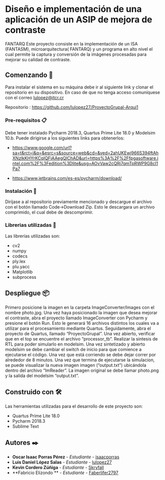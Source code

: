 # Diseño e implementación de una aplicación de un ASIP de mejora de contraste
FANTARQ
Este proyecto consiste en la implementación de un ISA (FANTASM), microarquitectura( FANTARQ) y un programa en alto nivel el cual permite la captura y conversión de la imágenes procesadas para mejorar su calidad de contraste.

## Comenzando 🚀

Para instalar el sistema en su máquina debe ir al siguiente link y clonar el repositorio en su dispositivo. En caso de que no tenga acceso comuníquese con el correo lulopez@itcr.cr 

Repositorio : https://github.com/lulopez27/ProyectoGrupal-Arqui1

### Pre-requisitos 📋

Debe tener instalado Pycharm 2018.3, Quartus Prime Lite 18.0 y Modelsim 10.b. Puede dirigirse a los siguientes links para obtenerlos:

* https://www.google.com/url?sa=t&rct=j&q=&esrc=s&source=web&cd=&ved=2ahUKEwj966S394ftAhXNzlkKHYrKCqIQFjAAegQIChAD&url=https%3A%2F%2Ffpgasoftware.intel.com%2F%3Fedition%3Dlite&usg=AOvVaw2cQRj7qmTpRWP9G8cI1Pa7

* https://www.jetbrains.com/es-es/pycharm/download/

### Instalación 🔧

Diríjase a al repositorio previamente mencionado y descargue el archivo con el botón llamado Code->Download Zip.
Esto le descargara un archivo comprimido, el cual debe de descomprimir. 

### Librerias utilizadas 🔩
Las librerías utilizadas son:
* cv2
* numpy
* codecs
* ply.lex
* plu.yacc
* Matplotlib
* subprocess

## Despliegue 📦

Primero posicione la imagen en la carpeta ImageConverter/Images con el nombre photo.jpg. Una vez haya posicionado la imagen que desea mejorar el contraste, abra el proyecto llamado ImageConverter con Pycharm y presione el botón Run. Esto le generará 16 archivos distintos los cuales va a utilizar para el procesamiento mediante Quartus. Seguidamente, abra el proyecto de Quartus, llamado “ProyectoGrupal”. Una vez abierto, verificar que en el top se encuentre el archivo “processor_tb”. Realizar la sintesis de RTL para poder simularlo en modelsim. Una vez sintetizado y abierto modelsim se debe cambiar el switch de inicio para que comience a ejecutarse el código. Una vez que está corriendo se debe dejar correr por alrededor de 8 minutos. 
Una vez que termina de ejecutarse la simulacion, se puede visualizar la nueva imagen imagen (“output.txt”) ubicándola dentro del archivo “ImReader”. La imagen original se debe llamar photo.png y la salida del modelsim “output.txt”.

## Construido con 🛠️
Las herramientas utilizadas para el desarrollo de este proyecto son:

* Quartus Prime Lite 18.0
* Pycharm 2018.3
* Sublime Text

## Autores ✒️

* **Oscar Isaac Porras Pérez** - *Estudiante* - [isaacporras](https://github.com/isaacporras)
* **Luis Daniel López Salas** - *Estudiante* - [lulopez27](https://github.com/lulopez27)
* **Kevin Cordero Zúñiga** - *Estudiante* - [Skryfall](https://github.com/Skryfall)
* **Fabricio Elizondo ** - *Estudiante* - [Faberlifer2797](https://github.com/Faberlifer2797)






